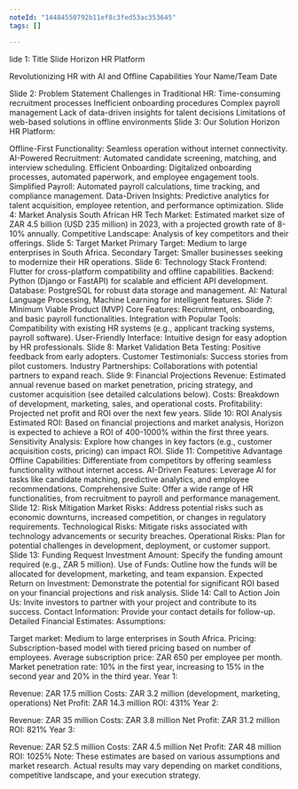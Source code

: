 ```yaml
---
noteId: "14484550792b11ef8c3fed53ac353645"
tags: []

---
```


lide 1: Title Slide
Horizon HR Platform

Revolutionizing HR with AI and Offline Capabilities
Your Name/Team
Date

Slide 2: Problem Statement
Challenges in Traditional HR:
Time-consuming recruitment processes
Inefficient onboarding procedures
Complex payroll management
Lack of data-driven insights for talent decisions
Limitations of web-based solutions in offline environments
Slide 3: Our Solution
Horizon HR Platform:

Offline-First Functionality: Seamless operation without internet connectivity.
AI-Powered Recruitment: Automated candidate screening, matching, and interview scheduling.
Efficient Onboarding: Digitalized onboarding processes, automated paperwork, and employee engagement tools.
Simplified Payroll: Automated payroll calculations, time tracking, and compliance management.
Data-Driven Insights: Predictive analytics for talent acquisition, employee retention, and performance optimization.
Slide 4: Market Analysis
South African HR Tech Market: Estimated market size of ZAR 4.5 billion (USD 235 million) in 2023, with a projected growth rate of 8-10% annually.
Competitive Landscape: Analysis of key competitors and their offerings.
Slide 5: Target Market
Primary Target: Medium to large enterprises in South Africa.
Secondary Target: Smaller businesses seeking to modernize their HR operations.
Slide 6: Technology Stack
Frontend: Flutter for cross-platform compatibility and offline capabilities.
Backend: Python (Django or FastAPI) for scalable and efficient API development.
Database: PostgreSQL for robust data storage and management.
AI: Natural Language Processing, Machine Learning for intelligent features.
Slide 7: Minimum Viable Product (MVP)
Core Features: Recruitment, onboarding, and basic payroll functionalities.
Integration with Popular Tools: Compatibility with existing HR systems (e.g., applicant tracking systems, payroll software).
User-Friendly Interface: Intuitive design for easy adoption by HR professionals.
Slide 8: Market Validation
Beta Testing: Positive feedback from early adopters.
Customer Testimonials: Success stories from pilot customers.
Industry Partnerships: Collaborations with potential partners to expand reach.
Slide 9: Financial Projections
Revenue: Estimated annual revenue based on market penetration, pricing strategy, and customer acquisition (see detailed calculations below).
Costs: Breakdown of development, marketing, sales, and operational costs.
Profitability: Projected net profit and ROI over the next few years.
Slide 10: ROI Analysis
Estimated ROI: Based on financial projections and market analysis, Horizon is expected to achieve a ROI of 400-1000% within the first three years.
Sensitivity Analysis: Explore how changes in key factors (e.g., customer acquisition costs, pricing) can impact ROI.
Slide 11: Competitive Advantage
Offline Capabilities: Differentiate from competitors by offering seamless functionality without internet access.
AI-Driven Features: Leverage AI for tasks like candidate matching, predictive analytics, and employee recommendations.
Comprehensive Suite: Offer a wide range of HR functionalities, from recruitment to payroll and performance management.
Slide 12: Risk Mitigation
Market Risks: Address potential risks such as economic downturns, increased competition, or changes in regulatory requirements.
Technological Risks: Mitigate risks associated with technology advancements or security breaches.
Operational Risks: Plan for potential challenges in development, deployment, or customer support.
Slide 13: Funding Request
Investment Amount: Specify the funding amount required (e.g., ZAR 5 million).
Use of Funds: Outline how the funds will be allocated for development, marketing, and team expansion.
Expected Return on Investment: Demonstrate the potential for significant ROI based on your financial projections and risk analysis.
Slide 14: Call to Action
Join Us: Invite investors to partner with your project and contribute to its success.
Contact Information: Provide your contact details for follow-up.
Detailed Financial Estimates:
Assumptions:

Target market: Medium to large enterprises in South Africa.
Pricing: Subscription-based model with tiered pricing based on number of employees.
Average subscription price: ZAR 650 per employee per month.
Market penetration rate: 10% in the first year, increasing to 15% in the second year and 20% in the third year.
Year 1:

Revenue: ZAR 17.5 million
Costs: ZAR 3.2 million (development, marketing, operations)
Net Profit: ZAR 14.3 million
ROI: 431%
Year 2:

Revenue: ZAR 35 million
Costs: ZAR 3.8 million
Net Profit: ZAR 31.2 million
ROI: 821%
Year 3:

Revenue: ZAR 52.5 million
Costs: ZAR 4.5 million
Net Profit: ZAR 48 million
ROI: 1025%
Note: These estimates are based on various assumptions and market research. Actual results may vary depending on market conditions, competitive landscape, and your execution strategy.